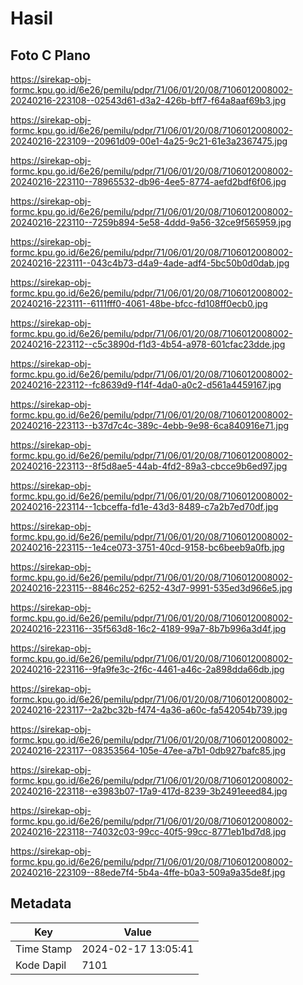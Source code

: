 # Hasil

## Foto C Plano

https://sirekap-obj-formc.kpu.go.id/6e26/pemilu/pdpr/71/06/01/20/08/7106012008002-20240216-223108--02543d61-d3a2-426b-bff7-f64a8aaf69b3.jpg

https://sirekap-obj-formc.kpu.go.id/6e26/pemilu/pdpr/71/06/01/20/08/7106012008002-20240216-223109--20961d09-00e1-4a25-9c21-61e3a2367475.jpg

https://sirekap-obj-formc.kpu.go.id/6e26/pemilu/pdpr/71/06/01/20/08/7106012008002-20240216-223110--78965532-db96-4ee5-8774-aefd2bdf6f06.jpg

https://sirekap-obj-formc.kpu.go.id/6e26/pemilu/pdpr/71/06/01/20/08/7106012008002-20240216-223110--7259b894-5e58-4ddd-9a56-32ce9f565959.jpg

https://sirekap-obj-formc.kpu.go.id/6e26/pemilu/pdpr/71/06/01/20/08/7106012008002-20240216-223111--043c4b73-d4a9-4ade-adf4-5bc50b0d0dab.jpg

https://sirekap-obj-formc.kpu.go.id/6e26/pemilu/pdpr/71/06/01/20/08/7106012008002-20240216-223111--6111fff0-4061-48be-bfcc-fd108ff0ecb0.jpg

https://sirekap-obj-formc.kpu.go.id/6e26/pemilu/pdpr/71/06/01/20/08/7106012008002-20240216-223112--c5c3890d-f1d3-4b54-a978-601cfac23dde.jpg

https://sirekap-obj-formc.kpu.go.id/6e26/pemilu/pdpr/71/06/01/20/08/7106012008002-20240216-223112--fc8639d9-f14f-4da0-a0c2-d561a4459167.jpg

https://sirekap-obj-formc.kpu.go.id/6e26/pemilu/pdpr/71/06/01/20/08/7106012008002-20240216-223113--b37d7c4c-389c-4ebb-9e98-6ca840916e71.jpg

https://sirekap-obj-formc.kpu.go.id/6e26/pemilu/pdpr/71/06/01/20/08/7106012008002-20240216-223113--8f5d8ae5-44ab-4fd2-89a3-cbcce9b6ed97.jpg

https://sirekap-obj-formc.kpu.go.id/6e26/pemilu/pdpr/71/06/01/20/08/7106012008002-20240216-223114--1cbceffa-fd1e-43d3-8489-c7a2b7ed70df.jpg

https://sirekap-obj-formc.kpu.go.id/6e26/pemilu/pdpr/71/06/01/20/08/7106012008002-20240216-223115--1e4ce073-3751-40cd-9158-bc6beeb9a0fb.jpg

https://sirekap-obj-formc.kpu.go.id/6e26/pemilu/pdpr/71/06/01/20/08/7106012008002-20240216-223115--8846c252-6252-43d7-9991-535ed3d966e5.jpg

https://sirekap-obj-formc.kpu.go.id/6e26/pemilu/pdpr/71/06/01/20/08/7106012008002-20240216-223116--35f563d8-16c2-4189-99a7-8b7b996a3d4f.jpg

https://sirekap-obj-formc.kpu.go.id/6e26/pemilu/pdpr/71/06/01/20/08/7106012008002-20240216-223116--9fa9fe3c-2f6c-4461-a46c-2a898dda66db.jpg

https://sirekap-obj-formc.kpu.go.id/6e26/pemilu/pdpr/71/06/01/20/08/7106012008002-20240216-223117--2a2bc32b-f474-4a36-a60c-fa542054b739.jpg

https://sirekap-obj-formc.kpu.go.id/6e26/pemilu/pdpr/71/06/01/20/08/7106012008002-20240216-223117--08353564-105e-47ee-a7b1-0db927bafc85.jpg

https://sirekap-obj-formc.kpu.go.id/6e26/pemilu/pdpr/71/06/01/20/08/7106012008002-20240216-223118--e3983b07-17a9-417d-8239-3b2491eeed84.jpg

https://sirekap-obj-formc.kpu.go.id/6e26/pemilu/pdpr/71/06/01/20/08/7106012008002-20240216-223118--74032c03-99cc-40f5-99cc-8771eb1bd7d8.jpg

https://sirekap-obj-formc.kpu.go.id/6e26/pemilu/pdpr/71/06/01/20/08/7106012008002-20240216-223109--88ede7f4-5b4a-4ffe-b0a3-509a9a35de8f.jpg


## Metadata

| Key        | Value               |
| ---------- | ------------------- |
| Time Stamp | 2024-02-17 13:05:41 |
| Kode Dapil | 7101                |




